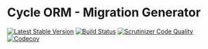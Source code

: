 # Cycle ORM - Migration Generator
[![Latest Stable Version](https://poser.pugx.org/cycle/migrations/version)](https://packagist.org/packages/cycle/migrations)
[![Build Status](https://travis-ci.org/cycle/annotated.svg?branch=master)](https://travis-ci.org/cycle/migrations)
[![Scrutinizer Code Quality](https://scrutinizer-ci.com/g/cycle/annotated/badges/quality-score.png?b=master)](https://scrutinizer-ci.com/g/cycle/migrations/?branch=master)
[![Codecov](https://codecov.io/gh/cycle/annotated/graph/badge.svg)](https://codecov.io/gh/cycle/migrations)
